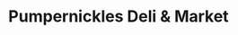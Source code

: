 ---
title: "Pumpernickles Deli & Market"
url: /east-setauket/pumpernickles-deli-and-market/
shop: deli
---